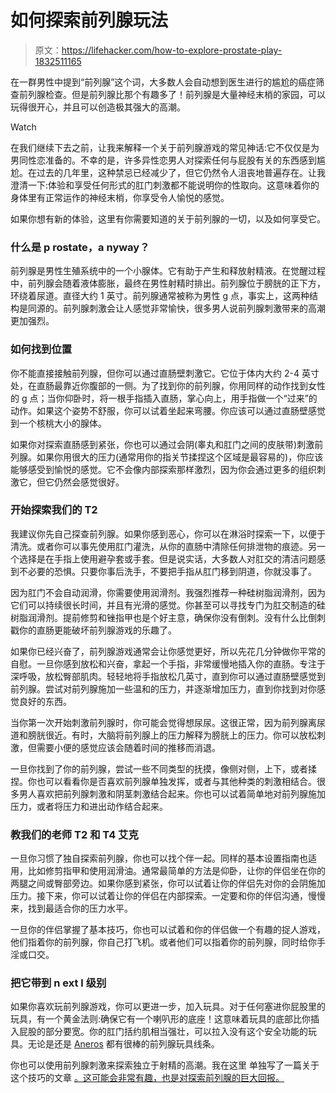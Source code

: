# 如何探索前列腺玩法

> 原文：<https://lifehacker.com/how-to-explore-prostate-play-1832511165>

在一群男性中提到“前列腺”这个词，大多数人会自动想到医生进行的尴尬的癌症筛查前列腺检查。但是前列腺比那个有趣多了！前列腺是大量神经末梢的家园，可以玩得很开心，并且可以创造极其强大的高潮。

Watch

在我们继续下去之前，让我来解释一个关于前列腺游戏的常见神话:它不仅仅是为男同性恋准备的。不幸的是，许多异性恋男人对探索任何与屁股有关的东西感到尴尬。在过去的几年里，这种禁忌已经减少了，但它仍然令人沮丧地普遍存在。让我澄清一下:体验和享受任何形式的肛门刺激都不能说明你的性取向。这意味着你的身体里有正常运作的神经末梢，你享受令人愉悦的感觉。

如果你想有新的体验，这里有你需要知道的关于前列腺的一切，以及如何享受它。

### 什么是 p rostate，a nyway？

前列腺是男性生殖系统中的一个小腺体。它有助于产生和释放射精液。在觉醒过程中，前列腺会随着液体膨胀，最终在男性射精时排出。前列腺位于膀胱的正下方，环绕着尿道。直径大约 1 英寸。前列腺通常被称为男性 g 点，事实上，这两种结构是同源的。前列腺刺激会让人感觉非常愉快，很多男人说前列腺刺激带来的高潮更加强烈。

### 如何找到位置

你不能直接接触前列腺，但你可以通过直肠壁刺激它。它位于体内大约 2-4 英寸处，在直肠最靠近你腹部的一侧。为了找到你的前列腺，你用同样的动作找到女性的 g 点；当你仰卧时，将一根手指插入直肠，掌心向上，用手指做一个“过来”的动作。如果这个姿势不舒服，你可以试着坐起来弯腰。你应该可以通过直肠壁感觉到一个核桃大小的腺体。

如果你对探索直肠感到紧张，你也可以通过会阴(睾丸和肛门之间的皮肤带)刺激前列腺。如果你用很大的压力(通常用你的指关节揉捏这个区域是最容易的)，你应该能够感受到愉悦的感觉。它不会像内部探索那样激烈，因为你会通过更多的组织刺激它，但它仍然会感觉很好。

### 开始探索我们的 T2

我建议你先自己探查前列腺。如果你感到恶心，你可以在淋浴时探索一下，以便于清洗。或者你可以事先使用肛门灌洗，从你的直肠中清除任何排泄物的痕迹。另一个选择是在手指上使用避孕套或手套。但是说实话，大多数人对肛交的清洁问题感到不必要的恐惧。只要你事后洗手，不要把手指从肛门移到阴道，你就没事了。

因为肛门不会自动润滑，你需要使用润滑剂。我强烈推荐一种硅树脂润滑剂，因为它们可以持续很长时间，并且有光滑的感觉。你甚至可以寻找专门为肛交制造的硅树脂润滑剂。提前修剪和锉指甲也是个好主意，确保你没有倒刺。没有什么比倒刺戳你的直肠更能破坏前列腺游戏的乐趣了。

如果你已经兴奋了，前列腺游戏通常会让你感觉更好，所以先花几分钟做你平常的自慰。一旦你感到放松和兴奋，拿起一个手指，非常缓慢地插入你的直肠。专注于深呼吸，放松臀部肌肉。轻轻地将手指放松几英寸，直到你可以通过直肠壁感觉到前列腺。尝试对前列腺施加一些温和的压力，并逐渐增加压力，直到你找到对你感觉良好的东西。

当你第一次开始刺激前列腺时，你可能会觉得想尿尿。这很正常，因为前列腺离尿道和膀胱很近。有时，大脑将前列腺上的压力解释为膀胱上的压力。你可以放松刺激，但需要小便的感觉应该会随着时间的推移而消退。

一旦你找到了你的前列腺，尝试一些不同类型的抚摸，像侧对侧，上下，或者揉捏。你也可以看看你是否喜欢前列腺单独发挥，或者与其他种类的刺激相结合。很多男人喜欢把前列腺刺激和阴茎刺激结合起来。你也可以试着简单地对前列腺施加压力，或者将压力和进出动作结合起来。

### 教我们的老师 T2 和 T4 艾克

一旦你习惯了独自探索前列腺，你也可以找个伴一起。同样的基本设置指南也适用，比如修剪指甲和使用润滑油。通常最简单的方法是仰卧，让你的伴侣坐在你的两腿之间或臀部旁边。如果你感到紧张，你可以试着让你的伴侣先对你的会阴施加压力。接下来，你可以试着让你的伴侣在内部探索。一定要和你的伴侣沟通，慢慢来，找到最适合你的压力水平。

一旦你的伴侣掌握了基本技巧，你也可以试着和你的伴侣做一个有趣的捉人游戏，他们指着你的前列腺，你自己打飞机。或者他们可以指着你的前列腺，同时给你手淫或口交。

### 把它带到 n ext l 级别

如果你喜欢玩前列腺游戏，你可以更进一步，加入玩具。对于任何塞进你屁股里的玩具，有一个黄金法则:确保它有一个喇叭形的底座！这意味着玩具的底部比你插入屁股的部分要宽。你的肛门括约肌相当强壮，可以拉入没有这个安全功能的玩具。无论是还是 [Aneros](http://aneros.com/) 都有很棒的前列腺玩具线条。

你也可以使用前列腺刺激来探索独立于射精的高潮。我在这里 单独写了一篇关于这个技巧的文章 [。这可能会非常有趣，也是对探索前列腺的巨大回报。](https://lifehacker.com/how-men-can-have-an-ejaculation-free-orgasm-1821739762)